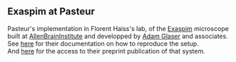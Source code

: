 ## Exaspim at Pasteur 
Pasteur's implementation in Florent Haiss's lab, of the [Exaspim](https://www.youtube.com/watch?v=Yt_zvb8ORgo) microscope built at [AllenBrainInstitute](https://alleninstitute.org/news/a-new-custom-built-microscope-is-capturing-stunning-views-of-the-brain/) and developped by [Adam Glaser](https://github.com/adamkglaser) and associates.  
See [here](https://github.com/AllenNeuralDynamics/exa-spim-control/blob/main/doc/exaspim_setup.md) for their documentation on how to reproduce the setup.  
And [here](https://www.biorxiv.org/content/10.1101/2023.06.08.544277v3) for the access to their preprint publication of that system.  
